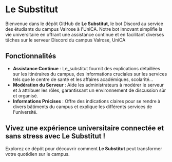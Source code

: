 # Le Substitut

Bienvenue dans le dépôt GitHub de **Le Substitut**, le bot Discord au service des étudiants du campus Valrose à l'UniCA. Notre bot innovant simplifie la vie universitaire en offrant une assistance continue et en facilitant diverses tâches sur le serveur Discord du campus Valrose, UniCA

## Fonctionnalités

- **Assistance Continue** : Le_substitut fournit des explications détaillées sur les itinéraires du campus, des informations cruciales sur les services tels que le centre de santé et les affaires académiques, scolarité...
- **Modération du Serveur** : Aide les administrateurs à modérer le serveur et à attribuer les rôles, garantissant un environnement de discussion sûr et organisé.
- **Informations Précises** : Offre des indications claires pour se rendre à divers bâtiments du campus et explique les différents services de l'université.

## Vivez une expérience universitaire connectée et sans stress avec **Le Substitut** !

Explorez ce dépôt pour découvrir comment **Le Substitut** peut transformer votre quotidien sur le campus.
